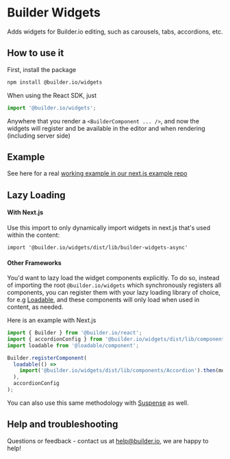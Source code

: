 # Builder Widgets

Adds widgets for Builder.io editing, such as carousels, tabs, accordions, etc.

## How to use it

First, install the package

```bash
npm install @builder.io/widgets
```

When using the React SDK, just

```ts
import '@builder.io/widgets';
```

Anywhere that you render a `<BuilderComponent ... />`, and now the widgets will register and be available in the editor and when rendering (including server side)

## Example

See here for a real [working example in our next.js example repo](/examples/next-js/pages/[...slug].js)

## Lazy Loading

#### With Next.js
Use this import to only dynamically import widgets in next.js that's used within the content:
```
import '@builder.io/widgets/dist/lib/builder-widgets-async'
```

#### Other Frameworks
You'd want to lazy load the widget components explicitly. To do so, instead of importing the root `@builder.io/widgets` which synchronously registers all components, you can register them with your lazy loading library of choice, for e.g  [Loadable](https://github.com/jamiebuilds/react-loadable), and these components will only load when used in content, as needed.

Here is an example with Next.js

```ts
import { Builder } from '@builder.io/react';
import { accordionConfig } from '@builder.io/widgets/dist/lib/components/Accordion.config';
import loadable from '@loadable/component';

Builder.registerComponent(
  loadable(() =>
    import('@builder.io/widgets/dist/lib/components/Accordion').then(mod => mod.AccordionComponent)
  ),
  accordionConfig
);
```

You can also use this same methodology with [Suspense](https://reactjs.org/docs/concurrent-mode-suspense.html) as well.

## Help and troubleshooting

Questions or feedback - contact us at help@builder.io, we are happy to help!
